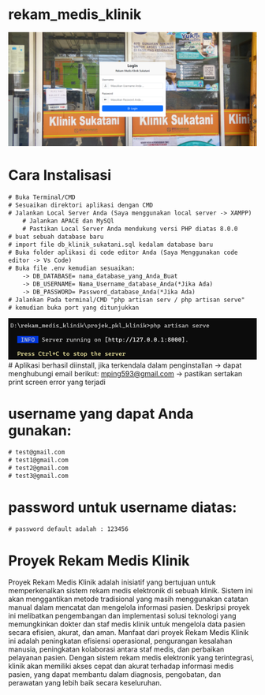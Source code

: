 # rekam_medis_klinik
![Alt text](image-1.png)

#   Cara Instalisasi
    # Buka Terminal/CMD 
    # Sesuaikan direktori aplikasi dengan CMD
    # Jalankan Local Server Anda (Saya menggunakan local server -> XAMPP)
        # Jalankan APACE dan MySQl
        # Pastikan Local Server Anda mendukung versi PHP diatas 8.0.0
    # buat sebuah database baru
    # import file db_klinik_sukatani.sql kedalam database baru
    # Buka folder aplikasi di code editor Anda (Saya Menggunakan code editor -> Vs Code)
    # Buka file .env kemudian sesuaikan:
        -> DB_DATABASE= nama_database_yang_Anda_Buat
        -> DB_USERNAME= Nama_Username_database_Anda(*Jika Ada)
        -> DB_PASSWORD= Password_database_Anda(*Jika Ada)
    # Jalankan Pada terminal/CMD "php artisan serv / php artisan serve"
    # kemudian buka port yang ditunjukkan 
![Alt text](image.png)
    # Aplikasi berhasil diinstall, jika terkendala dalam penginstallan
        -> dapat menghubungi email berikut: mping593@gmail.com
        -> pastikan sertakan print screen error yang terjadi


# username yang dapat Anda gunakan:
    # test@gmail.com
    # test1@gmail.com
    # test2@gmail.com
    # test3@gmail.com
# password untuk username diatas:
    # password default adalah : 123456



# Proyek Rekam Medis Klinik 
Proyek Rekam Medis Klinik adalah inisiatif yang bertujuan untuk memperkenalkan sistem rekam medis elektronik di sebuah klinik. 
Sistem ini akan menggantikan metode tradisional yang masih menggunakan catatan manual dalam mencatat dan mengelola informasi pasien.
Deskripsi proyek ini melibatkan pengembangan dan implementasi solusi teknologi yang memungkinkan dokter dan staf medis klinik untuk mengelola data pasien secara efisien, akurat, dan aman. Manfaat dari proyek Rekam Medis Klinik ini adalah peningkatan efisiensi operasional, pengurangan kesalahan manusia, peningkatan kolaborasi antara staf medis, dan perbaikan pelayanan pasien. Dengan sistem rekam medis elektronik yang terintegrasi, klinik akan memiliki akses cepat dan akurat terhadap informasi medis pasien, yang dapat membantu dalam diagnosis, pengobatan, dan perawatan yang lebih baik secara keseluruhan.
